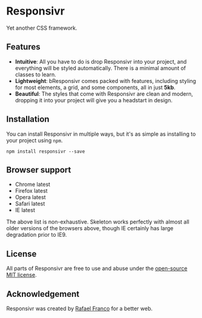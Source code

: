 # Responsivr

Yet another CSS framework.

## Features

- **Intuitive**: All you have to do is drop Responsivr into your project, and everything will be styled automatically. There is a minimal amount of classes to learn.
- **Lightweight**: bResponsivr comes packed with features, including styling for most elements, a grid, and some components, all in just **5kb**.
- **Beautiful**: The styles that come with Responsivr are clean and modern, dropping it into your project will give you a headstart in design.

## Installation

You can install Responsivr in multiple ways, but it's as simple as installing to your project using `npm`.

```
npm install responsivr --save
```
## Browser support

- Chrome latest
- Firefox latest
- Opera latest
- Safari latest
- IE latest

The above list is non-exhaustive. Skeleton works perfectly with almost all older versions of the browsers above, though IE certainly has large degradation prior to IE9.


## License

All parts of Responsivr are free to use and abuse under the [open-source MIT license](https://github.com/rfoel/responsivr/blob/master/LICENSE.md).

## Acknowledgement

Responsivr was created by [Rafael Franco](https://twitter.com/rfoel) for a better web.
